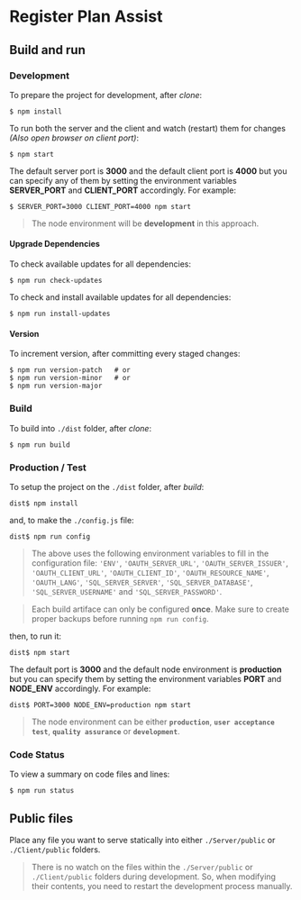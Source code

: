 # Register Plan Assist

## Build and run

### Development

To prepare the project for development, after _clone_:

    $ npm install

To run both the server and the client and watch (restart) them for changes _(Also open browser on client port)_:

    $ npm start

The default server port is **3000** and the default client port is **4000** but you can specify any of them by setting the environment variables **SERVER_PORT** and **CLIENT_PORT** accordingly. For example:

    $ SERVER_PORT=3000 CLIENT_PORT=4000 npm start

> The node environment will be **development** in this approach.

#### Upgrade Dependencies

To check available updates for all dependencies:

    $ npm run check-updates

To check and install available updates for all dependencies:

    $ npm run install-updates

#### Version

To increment version, after committing every staged changes:

    $ npm run version-patch   # or
    $ npm run version-minor   # or
    $ npm run version-major

### Build

To build into `./dist` folder, after _clone_:

    $ npm run build

### Production / Test

To setup the project on the `./dist` folder, after _build_:

    dist$ npm install

and, to make the `./config.js` file:

    dist$ npm run config

> The above uses the following environment variables to fill in the configuration file: `'ENV'`, `'OAUTH_SERVER_URL'`, `'OAUTH_SERVER_ISSUER'`, `'OAUTH_CLIENT_URL'`, `'OAUTH_CLIENT_ID'`, `'OAUTH_RESOURCE_NAME'`, `'OAUTH_LANG'`, `'SQL_SERVER_SERVER'`, `'SQL_SERVER_DATABASE'`, `'SQL_SERVER_USERNAME'` and `'SQL_SERVER_PASSWORD'`.

> Each build artiface can only be configured **once**. Make sure to create proper backups before running `npm run config`.

then, to run it:

    dist$ npm start

The default port is **3000** and the default node environment is **production** but you can specify them by setting the environment variables **PORT** and **NODE_ENV** accordingly. For example:

    dist$ PORT=3000 NODE_ENV=production npm start

> The node environment can be either **`production`**, **`user acceptance test`**, **`quality assurance`** or **`development`**.

### Code Status

To view a summary on code files and lines:

    $ npm run status

## Public files

Place any file you want to serve statically into either `./Server/public` or `./Client/public` folders.

> There is no watch on the files within the `./Server/public` or `./Client/public` folders during development. So, when modifying their contents, you need to restart the development process manually.
